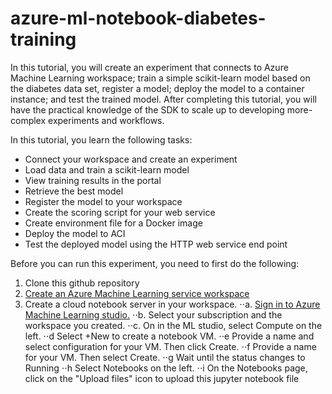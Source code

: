 # azure-ml-notebook-diabetes-training
In this tutorial, you will create an experiment that connects to Azure Machine Learning workspace; train a simple scikit-learn model based on the diabetes data set, register a model; deploy the model to a container instance; and test the trained model. After completing this tutorial, you will have the practical knowledge of the SDK to scale up to developing more-complex experiments and workflows. 

In this tutorial, you learn the following tasks:

* Connect your workspace and create an experiment 
* Load data and train a scikit-learn model
* View training results in the portal
* Retrieve the best model
* Register the model to your workspace
* Create the scoring script for your web service
* Create environment file for a Docker image
* Deploy the model to ACI
* Test the deployed model using the HTTP web service end point


Before you can run this experiment, you need to first do the following:
1. Clone this github repository
2. [Create an Azure Machine Learning service workspace](https://docs.microsoft.com/en-us/azure/machine-learning/service/how-to-manage-workspace)
3. Create a cloud notebook server in your workspace.
⋅⋅a. [Sign in to Azure Machine Learning studio.](https://ml.azure.com/)
⋅⋅b. Select your subscription and the workspace you created.
⋅⋅c. On in the ML studio, select Compute on the left.
⋅⋅d  Select +New to create a notebook VM.
⋅⋅e  Provide a name and select configuration for your VM. Then click Create.
⋅⋅f	 Provide a name for your VM. Then select Create.
⋅⋅g	Wait until the status changes to Running
⋅⋅h Select Notebooks on the left.
⋅⋅i On the Notebooks page, click on the "Upload files" icon to upload this jupyter notebook file

